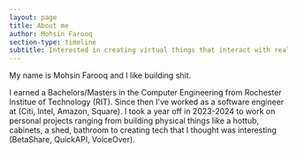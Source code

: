 ```yaml
---
layout: page
title: About me
author: Mohsin Farooq
section-type: timeline
subtitle: Interested in creating virtual things that interact with reality
---
```


My name is Mohsin Farooq and I like building shit.

I earned a Bachelors/Masters in the Computer Engineering from Rochester Institue of Technology (RIT). Since then I've worked as a software engineer at (Citi, Intel, Amazon, Square). I took a year off in 2023-2024 to work on personal projects ranging from building physical things like a hottub, cabinets, a shed, bathroom to creating tech that I thought was interesting (BetaShare, QuickAPI, VoiceOver).